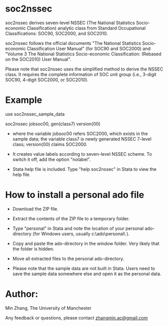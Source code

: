 # soc2nssec
soc2nssec derives seven-level NSSEC (The National Statistics Socio-economic Classification) analytic class from Standard Occupational Classifications: SOC90, SOC2000, and SOC2010. 

soc2nssec follows the official documents "The National Statistics Socio-economic Classification User Manual" (for SOC90 and SOC2000) and "Volume 3 The National Statistics Socio-economic Classification: (Rebased on the SOC2010) User Manual".

Please note that soc2nssec uses the simplified method to derive the NSSEC class. It requires the complete information of SOC unit group (i.e., 3-digit SOC90, 4-digit SOC2000, or SOC2010). 


# Example
use soc2nssec_sample_data

soc2nssec jobsoc00, gen(class7) version(00)

* where the variable jobsoc00 refers SOC2000, which exists in the sample data; the variable class7 is newly generated NSSEC 7-level class; version(00) claims SOC2000. 

* It creates value labels according to seven-level NSSEC scheme. To switch it off, add the option "nolabel".

* Stata help file is included. Type "help soc2nssec" in Stata to view the help file.

# How to install a personal ado file
* Download the ZIP file.

* Extract the contents of the ZIP file to a temporary folder.

* Type "personal" in Stata and note the location of your personal ado-directory (for Windows users, usually c:\ado\personal\ ).

* Copy and paste the ado-directory in the window folder. Very likely that the folder is hidden.

* Move all extracted files to the personal ado-directory.

* Please note that the sample data are not built in Stata. Users need to save the sample data somewhere else and open it as the personal data.
 

# Author:
Min Zhang, The University of Manchester

Any feedback or questions, please contact zhangmin.ac@gmail.com

